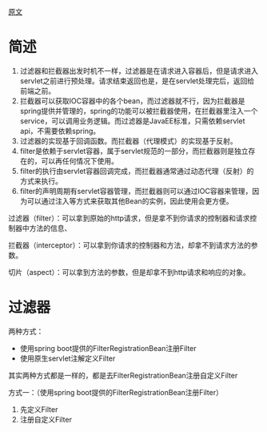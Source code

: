 [原文](https://segmentfault.com/a/1190000037755221)

# 简述

1. 过滤器和拦截器出发时机不一样，过滤器是在请求进入容器后，但是请求进入servlet之前进行预处理。请求结束返回也是，是在servlet处理完后，返回给前端之前。
2. 拦截器可以获取IOC容器中的各个bean，而过滤器就不行，因为拦截器是spring提供并管理的，spring的功能可以被拦截器使用，在拦截器里注入一个service，可以调用业务逻辑。而过滤器是JavaEE标准，只需依赖servlet api，不需要依赖spring。
3. 过滤器的实现基于回调函数。而拦截器（代理模式）的实现基于反射。
4. filter是依赖于servlet容器，属于servlet规范的一部分，而拦截器则是独立存在的，可以再任何情况下使用。
5. filter的执行由servlet容器回调完成，而拦截器通常通过动态代理（反射）的方式来执行。
6. filter的声明周期有servlet容器管理，而拦截器则可以通过IOC容器来管理，因为可以通过注入等方式来获取其他Bean的实例，因此使用会更方便。



过滤器（filter）：可以拿到原始的http请求，但是拿不到你请求的控制器和请求控制器中方法的信息、

拦截器（interceptor）：可以拿到你请求的控制器和方法，却拿不到请求方法的参数。

切片（aspect）：可以拿到方法的参数，但是却拿不到http请求和响应的对象。



# 过滤器

两种方式：

- 使用spring boot提供的FilterRegistrationBean注册Filter
- 使用原生servlet注解定义Filter

其实两种方式都是一样的，都是去FilterRegistrationBean注册自定义Filter



方式一：（使用spring boot提供的FilterRegistrationBean注册Filter）

1. 先定义Filter
2. 注册自定义Filter